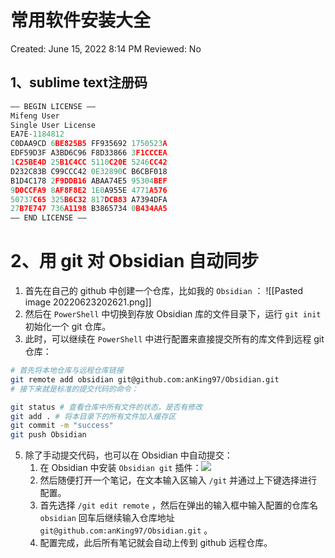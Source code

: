 # 常用软件安装大全

Created: June 15, 2022 8:14 PM
Reviewed: No

## 1、sublime text注册码

```jsx
—– BEGIN LICENSE —–
Mifeng User
Single User License
EA7E-1184812
C0DAA9CD 6BE825B5 FF935692 1750523A
EDF59D3F A3BD6C96 F8D33866 3F1CCCEA
1C25BE4D 25B1C4CC 5110C20E 5246CC42
D232C83B C99CCC42 0E32890C B6CBF018
B1D4C178 2F9DDB16 ABAA74E5 95304BEF
9D0CCFA9 8AF8F8E2 1E0A955E 4771A576
50737C65 325B6C32 817DCB83 A7394DFA
27B7E747 736A1198 B3865734 0B434AA5
—— END LICENSE ——
```
# 2、用 git 对 Obsidian 自动同步
1. 首先在自己的 github 中创建一个仓库，比如我的 `Obsidian` ：
![[Pasted image 20220623202621.png]]
3. 然后在 `PowerShell` 中切换到存放 Obsidian 库的文件目录下，运行 `git init` 初始化一个 git 仓库。
4. 此时，可以继续在 `PowerShell` 中进行配置来直接提交所有的库文件到远程 git 仓库：
```bash
# 首先将本地仓库与远程仓库链接
git remote add obsidian git@github.com:anKing97/Obsidian.git
# 接下来就是标准的提交代码的命令：

git status # 查看仓库中所有文件的状态，是否有修改
git add . # 将本目录下的所有文件加入缓存区
git commit -m "success"  
git push Obsidian
```
5. 除了手动提交代码，也可以在 Obsidian 中自动提交：
	1. 在 Obsidian 中安装 `Obsidian git` 插件：![](Pasted%20image%2020220623205455.png)
	2. 然后随便打开一个笔记，在文本输入区输入 `/git` 并通过上下键选择进行配置。
	3. 首先选择  `/git edit remote` ，然后在弹出的输入框中输入配置的仓库名`obsidian` 回车后继续输入仓库地址 `git@github.com:anKing97/Obsidian.git` 。
	4. 配置完成，此后所有笔记就会自动上传到 github 远程仓库。

